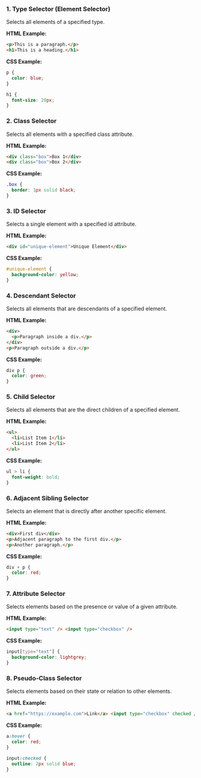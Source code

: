 ### 1. Type Selector (Element Selector)

Selects all elements of a specified type.

**HTML Example:**

```html
<p>This is a paragraph.</p>
<h1>This is a heading.</h1>
```

**CSS Example:**

```css
p {
  color: blue;
}

h1 {
  font-size: 20px;
}
```

### 2. Class Selector

Selects all elements with a specified class attribute.

**HTML Example:**

```html
<div class="box">Box 1</div>
<div class="box">Box 2</div>
```

**CSS Example:**

```css
.box {
  border: 1px solid black;
}
```

### 3. ID Selector

Selects a single element with a specified id attribute.

**HTML Example:**

```html
<div id="unique-element">Unique Element</div>
```

**CSS Example:**

```css
#unique-element {
  background-color: yellow;
}
```

### 4. Descendant Selector

Selects all elements that are descendants of a specified element.

**HTML Example:**

```html
<div>
  <p>Paragraph inside a div.</p>
</div>
<p>Paragraph outside a div.</p>
```

**CSS Example:**

```css
div p {
  color: green;
}
```

### 5. Child Selector

Selects all elements that are the direct children of a specified element.

**HTML Example:**

```html
<ul>
  <li>List Item 1</li>
  <li>List Item 2</li>
</ul>
```

**CSS Example:**

```css
ul > li {
  font-weight: bold;
}
```

### 6. Adjacent Sibling Selector

Selects an element that is directly after another specific element.

**HTML Example:**

```html
<div>First div</div>
<p>Adjacent paragraph to the first div.</p>
<p>Another paragraph.</p>
```

**CSS Example:**

```css
div + p {
  color: red;
}
```

### 7. Attribute Selector

Selects elements based on the presence or value of a given attribute.

**HTML Example:**

```html
<input type="text" /> <input type="checkbox" />
```

**CSS Example:**

```css
input[type="text"] {
  background-color: lightgrey;
}
```

### 8. Pseudo-Class Selector

Selects elements based on their state or relation to other elements.

**HTML Example:**

```html
<a href="https://example.com">Link</a> <input type="checkbox" checked />
```

**CSS Example:**

```css
a:hover {
  color: red;
}

input:checked {
  outline: 2px solid blue;
}
```
